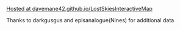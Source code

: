 [Hosted at davemane42.github.io/LostSkiesInteractiveMap](https://davemane42.github.io/LostSkiesInteractiveMap/)

Thanks to darkgusgus and episanalogue(Nines) for additional data